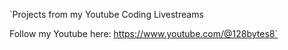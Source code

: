 `Projects from my Youtube Coding Livestreams

Follow my Youtube here: https://www.youtube.com/@128bytes8`

